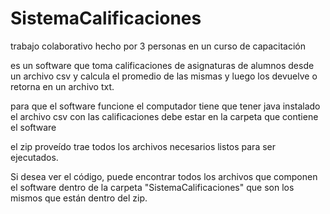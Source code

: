 # SistemaCalificaciones
trabajo colaborativo hecho por 3 personas en un curso de capacitación 

es un software que toma calificaciones de asignaturas de alumnos desde un archivo csv y calcula el promedio de las mismas y luego los devuelve o retorna en un archivo txt. 

para que el software funcione el computador tiene que tener java instalado
el archivo csv con las calificaciones debe estar en la carpeta que contiene el software

el zip proveído trae todos los archivos necesarios  listos para ser ejecutados. 

Si desea ver el código, puede encontrar todos los archivos que componen el software dentro de la carpeta "SistemaCalificaciones" que son los mismos que están dentro del zip.
